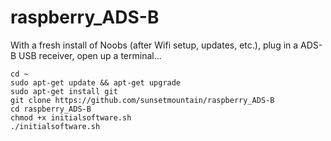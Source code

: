 # raspberry_ADS-B

With a fresh install of Noobs (after Wifi setup, updates, etc.), plug in a ADS-B USB receiver, open up a terminal...

```
cd ~
sudo apt-get update && apt-get upgrade
sudo apt-get install git
git clone https://github.com/sunsetmountain/raspberry_ADS-B
cd raspberry_ADS-B
chmod +x initialsoftware.sh
./initialsoftware.sh
```
